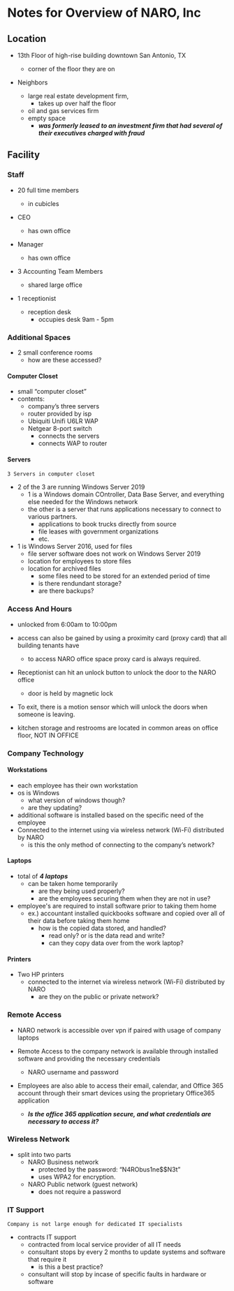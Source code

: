 # Notes for Overview of NARO, Inc

## Location

* 13th Floor of high-rise building downtown San Antonio, TX
  * corner of the floor they are on

* Neighbors
  * large real estate development firm,
    * takes up over half the floor
  * oil and gas services firm
  * empty space
    * ***was formerly leased to an investment firm that had several of their executives charged with fraud***
  
## Facility

### Staff

* 20 full time members
  * in cubicles
* CEO
  * has own office
* Manager
  * has own office
* 3 Accounting Team Members
  * shared large office

* 1 receptionist
  * reception desk
    * occupies desk 9am - 5pm

### Additional Spaces

* 2 small conference rooms
  * how are these accessed?

#### Computer Closet

* small “computer closet”
* contents:
  * company’s three servers
  * router provided by isp
  * Ubiquiti Unifi U6LR WAP
  * Netgear 8-port switch
    * connects the servers
    * connects WAP to router

#### Servers

    3 Servers in computer closet

* 2 of the 3 are running Windows Server 2019
  * 1 is a Windows domain COntroller, Data Base Server, and everything else needed for the Windows network
  * the other is a server that runs applications necessary to connect to various partners.
    * applications to book trucks directly from source
    * file leases with government organizations
    * etc.
* 1 is Windows Server 2016, used for files
  * file server software does not work on Windows Server 2019
  * location for employees to store files
  * location for archived files
    * some files need to be stored for an extended period of time
    * is there rendundant storage?
    * are there backups?

### Access And Hours

* unlocked from 6:00am to 10:00pm

* access can also be gained by using a proximity card (proxy card) that all building tenants have
  * to access NARO office space proxy card is always required.

* Receptionist can hit an unlock button to unlock the door to the NARO office
  * door is held by magnetic lock

* To exit, there is a motion sensor which will unlock the doors when someone is leaving.

* kitchen storage and restrooms are located in common areas on office floor, NOT IN OFFICE

### Company Technology

#### Workstations

* each employee has their own workstation
* os is Windows
  * what version of windows though?
  * are they updating?
* additional software is installed based on the specific need of the employee
* Connected to the internet using via wireless network (Wi-Fi) distributed by NARO
  * is this the only method of connecting to the company’s network?

#### Laptops

* total of ***4 laptops***
  * can be taken home temporarily
    * are they being used properly?
    * are the employees securing them when they are not in use?
* employee's are required to install software prior to taking them home
  * ex.) accountant installed quickbooks software and copied over all of their data before taking them home
    * how is the copied data stored, and handled?
      * read only? or is the data read and write?
      * can they copy data over from the work laptop?

#### Printers

* Two HP printers
  * connected to the internet via wireless network (Wi-Fi) distributed by NARO
    * are they on the public or private network?

### Remote Access

* NARO network is accessible over vpn if paired with usage of company laptops
* Remote Access to the company network is available through installed software and providing the necessary credentials
  * NARO username and password

* Employees are also able to access their email, calendar, and Office 365 account through their smart devices using the proprietary Office365 application
  * ***Is the office 365 application secure, and what credentials are necessary to access it?***

### Wireless Network

* split into two parts
  * NARO Business network
    * protected by the password: “N4RObus1ne$$N3t”
    * uses WPA2 for encryption.
  * NARO Public network (guest network)
    * does not require a password

### IT Support

    Company is not large enough for dedicated IT specialists

* contracts IT support
  * contracted from local service provider of all IT needs
  * consultant stops by every 2 months to update systems and software that require it
    * is this a best practice?
  * consultant will stop by incase of specific faults in hardware or software
